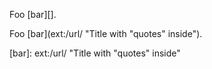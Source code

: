 Foo [bar][].

Foo [bar](ext:/url/ "Title with "quotes" inside").


  [bar]: ext:/url/ "Title with "quotes" inside"

